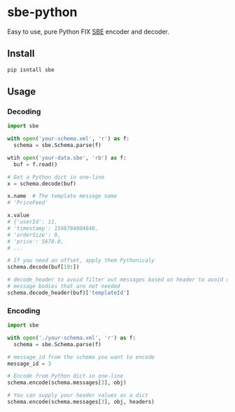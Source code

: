 # sbe-python

Easy to use, pure Python FIX [SBE](https://www.fixtrading.org/standards/sbe/) encoder and decoder.

## Install

```bash
pip isntall sbe
```

## Usage

### Decoding

```python
import sbe

with open('your-schema.xml', 'r') as f:
  schema = sbe.Schema.parse(f)

wtih open('your-data.sbe', 'rb') as f:
  buf = f.read()

# Get a Python dict in one-line
x = schema.decode(buf)

x.name  # The template message name
# 'PriceFeed'

x.value
# {'userId': 11,
# 'timestamp': 1598784004840,
# 'orderSize': 0,
# 'price': 5678.0,
# ...

# If you need an offset, apply them Pythonicaly
schema.decode(buf[19:])

# decode_header to avoid filter out messages based on header to avoid decoding
# message bodies that are not needed
schema.decode_header(buf)['templateId']
```

### Encoding

```python
import sbe

with open('./your-schema.xml', 'r') as f:
  schema = sbe.Schema.parse(f)

# message_id from the schema you want to encode
message_id = 3

# Encode from Python dict in one-line
schema.encode(schema.messages[3], obj)

# You can supply your header values as a dict
schema.encode(schema.messages[3], obj, headers)
```
